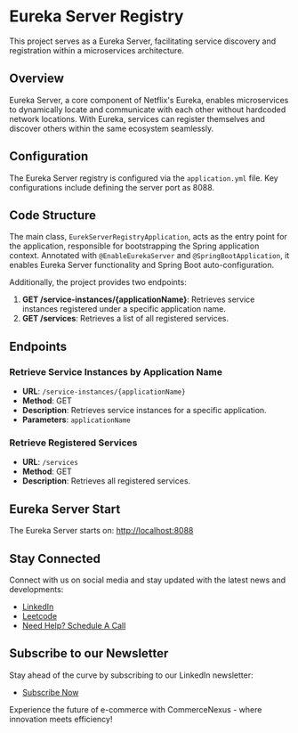 # Eureka Server Registry

This project serves as a Eureka Server, facilitating service discovery and registration within a microservices architecture.

## Overview

Eureka Server, a core component of Netflix's Eureka, enables microservices to dynamically locate and communicate with each other without hardcoded network locations. With Eureka, services can register themselves and discover others within the same ecosystem seamlessly.

## Configuration

The Eureka Server registry is configured via the `application.yml` file. Key configurations include defining the server port as 8088.

## Code Structure

The main class, `EurekServerRegistryApplication`, acts as the entry point for the application, responsible for bootstrapping the Spring application context. Annotated with `@EnableEurekaServer` and `@SpringBootApplication`, it enables Eureka Server functionality and Spring Boot auto-configuration.

Additionally, the project provides two endpoints:

1. **GET /service-instances/{applicationName}**: Retrieves service instances registered under a specific application name.
2. **GET /services**: Retrieves a list of all registered services.

## Endpoints

### Retrieve Service Instances by Application Name

- **URL**: `/service-instances/{applicationName}`
- **Method**: GET
- **Description**: Retrieves service instances for a specific application.
- **Parameters**: `applicationName`

### Retrieve Registered Services

- **URL**: `/services`
- **Method**: GET
- **Description**: Retrieves all registered services.

## Eureka Server Start

The Eureka Server starts on: [http://localhost:8088](http://localhost:8088)

## Stay Connected

Connect with us on social media and stay updated with the latest news and developments:

- [LinkedIn](https://www.linkedin.com/in/ashwanicse/)
- [Leetcode](https://leetcode.com/ashwani__kumar/)
- [Need Help? Schedule A Call](https://topmate.io/ashwanikumar)

## Subscribe to our Newsletter
Stay ahead of the curve by subscribing to our LinkedIn newsletter:
- [Subscribe Now](https://www.linkedin.com/newsletters/7084124970443767808/)

Experience the future of e-commerce with CommerceNexus - where innovation meets efficiency!
